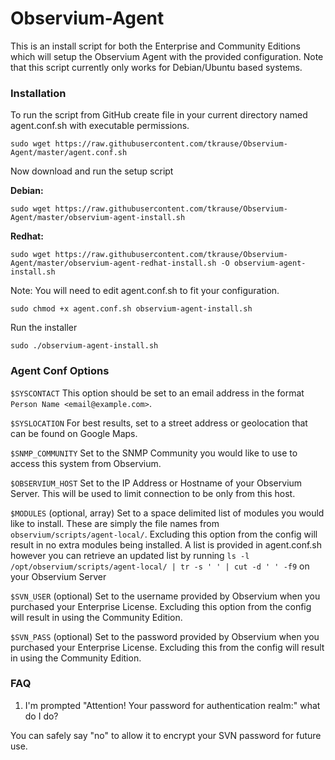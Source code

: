 # Observium-Agent
This is an install script for both the Enterprise and Community Editions which will setup the Observium Agent with the provided configuration. Note that this script currently only works for Debian/Ubuntu based systems.

### Installation
To run the script from GitHub create file in your current directory named agent.conf.sh with executable permissions.

`sudo wget https://raw.githubusercontent.com/tkrause/Observium-Agent/master/agent.conf.sh`

Now download and run the setup script

**Debian:**

`sudo wget https://raw.githubusercontent.com/tkrause/Observium-Agent/master/observium-agent-install.sh`

**Redhat:**

`sudo wget https://raw.githubusercontent.com/tkrause/Observium-Agent/master/observium-agent-redhat-install.sh -O observium-agent-install.sh`

Note: You will need to edit agent.conf.sh to fit your configuration.

`sudo chmod +x agent.conf.sh observium-agent-install.sh`

Run the installer

`sudo ./observium-agent-install.sh`

### Agent Conf Options
`$SYSCONTACT` This option should be set to an email address in the format `Person Name <email@example.com>`.

`$SYSLOCATION` For best results, set to a street address or geolocation that can be found on Google Maps.

`$SNMP_COMMUNITY` Set to the SNMP Community you would like to use to access this system from Observium.

`$OBSERVIUM_HOST` Set to the IP Address or Hostname of your Observium Server. This will be used to limit connection to be only from this host.

`$MODULES` (optional, array) Set to a space delimited list of modules you would like to install. These are simply the file names from `observium/scripts/agent-local/`. Excluding this option from the config will result in no extra modules being installed. A list is provided in agent.conf.sh however you can retrieve an updated list by running `ls -l /opt/observium/scripts/agent-local/ | tr -s ' ' | cut -d ' ' -f9` on your Observium Server

`$SVN_USER` (optional) Set to the username provided by Observium when you purchased your Enterprise License. Excluding this option from the config will result in using the Community Edition. 

`$SVN_PASS` (optional) Set to the password provided by Observium when you purchased your Enterprise License. Excluding this from the config will result in using the Community Edition. 

### FAQ
1. I'm prompted "Attention! Your password for authentication realm:" what do I do?

You can safely say "no" to allow it to encrypt your SVN password for future use.
